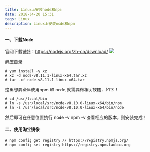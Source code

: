 ```yaml
---
title: Linux上安装node和npm
date: 2018-04-20 15:31
tags: Linux
description: Linux上安装node和npm
---
```

#### 一、下载Node

  官网下载链接：https://nodejs.org/zh-cn/download/
![](https://upload-images.jianshu.io/upload_images/2743275-497a8e6f4e7c11d2.png?imageMogr2/auto-orient/strip%7CimageView2/2/w/1240)

<!--more-->
解压目录
```
# yum install -y xz
# xz -d node-v8.11.1-linux-x64.tar.xz
# tar -xf node-v8.11.1-linux-x64.tar
```

这里想要全局使用npm 和 node,就需要做相关软链，如下！
```
# cd /usr/local/bin
# ln -s /usr/local/src/node-v8.10.0-linux-x64/bin/npm
# ln -s /usr/local/src/node-v8.10.0-linux-x64/bin/node
```

然后即可在任意位置执行 node  -v   npm  -v  查看相应的版本，则安装完成！

#### 二、使用淘宝镜像
```
# npm config get registry // https://registry.npmjs.org/
# npm config set registry https://registry.npm.taobao.org
```
